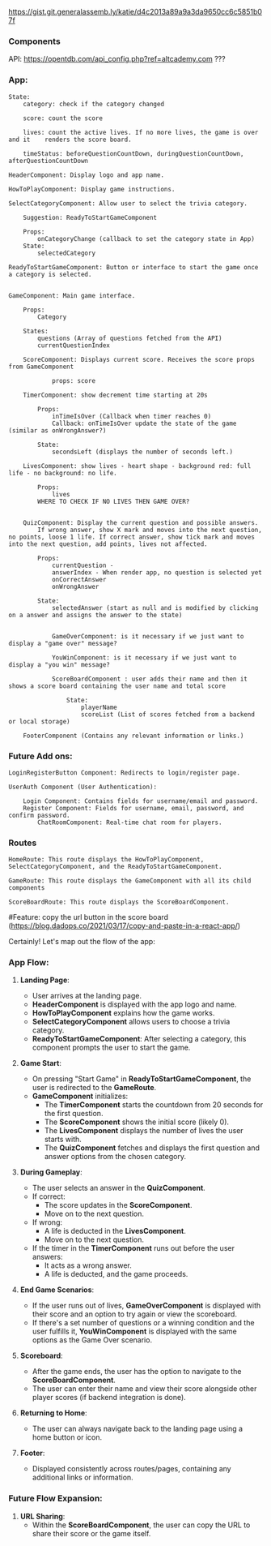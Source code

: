 https://gist.git.generalassemb.ly/katie/d4c2013a89a9a3da9650cc6c5851b07f

### Components

API: https://opentdb.com/api_config.php?ref=altcademy.com ???

### App:

    State:
        category: check if the category changed

        score: count the score

        lives: count the active lives. If no more lives, the game is over and it    renders the score board.

        timeStatus: beforeQuestionCountDown, duringQuestionCountDown, afterQuestionCountDown

    HeaderComponent: Display logo and app name.

    HowToPlayComponent: Display game instructions.

    SelectCategoryComponent: Allow user to select the trivia category.

        Suggestion: ReadyToStartGameComponent

        Props:
            onCategoryChange (callback to set the category state in App)
        State:
            selectedCategory

    ReadyToStartGameComponent: Button or interface to start the game once a category is selected.


    GameComponent: Main game interface.

        Props:
            Category

        States:
            questions (Array of questions fetched from the API)
            currentQuestionIndex

        ScoreComponent: Displays current score. Receives the score props from GameComponent

                props: score

        TimerComponent: show decrement time starting at 20s

            Props:
                inTimeIsOver (Callback when timer reaches 0)
                Callback: onTimeIsOver update the state of the game (similar as onWrongAnswer?)

            State:
                secondsLeft (displays the number of seconds left.)

        LivesComponent: show lives - heart shape - background red: full life - no background: no life.

            Props:
                lives
            WHERE TO CHECK IF NO LIVES THEN GAME OVER?


        QuizComponent: Display the current question and possible answers.
            If wrong answer, show X mark and moves into the next question, no points, loose 1 life. If correct answer, show tick mark and moves into the next question, add points, lives not affected.

            Props:
                currentQuestion -
                answerIndex - When render app, no question is selected yet
                onCorrectAnswer
                onWrongAnswer

            State:
                selectedAnswer (start as null and is modified by clicking on a answer and assigns the answer to the state)


                GameOverComponent: is it necessary if we just want to display a "game over" message?

                YouWinComponent: is it necessary if we just want to display a "you win" message?

                ScoreBoardComponent : user adds their name and then it shows a score board containing the user name and total score

                    State:
                        playerName
                        scoreList (List of scores fetched from a backend or local storage)

        FooterComponent (Contains any relevant information or links.)

### Future Add ons:

    LoginRegisterButton Component: Redirects to login/register page.

    UserAuth Component (User Authentication):

        Login Component: Contains fields for username/email and password.
        Register Component: Fields for username, email, password, and confirm password.
            ChatRoomComponent: Real-time chat room for players.

### Routes

    HomeRoute: This route displays the HowToPlayComponent, SelectCategoryComponent, and the ReadyToStartGameComponent.

    GameRoute: This route displays the GameComponent with all its child components

    ScoreBoardRoute: This route displays the ScoreBoardComponent.

#Feature:
copy the url button in the score board (https://blog.dadops.co/2021/03/17/copy-and-paste-in-a-react-app/)

Certainly! Let's map out the flow of the app:

### App Flow:

1. **Landing Page**:

    - User arrives at the landing page.
    - **HeaderComponent** is displayed with the app logo and name.
    - **HowToPlayComponent** explains how the game works.
    - **SelectCategoryComponent** allows users to choose a trivia category.
    - **ReadyToStartGameComponent**: After selecting a category, this component prompts the user to start the game.

2. **Game Start**:

    - On pressing "Start Game" in **ReadyToStartGameComponent**, the user is redirected to the **GameRoute**.
    - **GameComponent** initializes:
        - The **TimerComponent** starts the countdown from 20 seconds for the first question.
        - The **ScoreComponent** shows the initial score (likely 0).
        - The **LivesComponent** displays the number of lives the user starts with.
        - The **QuizComponent** fetches and displays the first question and answer options from the chosen category.

3. **During Gameplay**:

    - The user selects an answer in the **QuizComponent**.
    - If correct:
        - The score updates in the **ScoreComponent**.
        - Move on to the next question.
    - If wrong:
        - A life is deducted in the **LivesComponent**.
        - Move on to the next question.
    - If the timer in the **TimerComponent** runs out before the user answers:
        - It acts as a wrong answer.
        - A life is deducted, and the game proceeds.

4. **End Game Scenarios**:
    - If the user runs out of lives, **GameOverComponent** is displayed with their score and an option to try again or view the scoreboard.
    - If there's a set number of questions or a winning condition and the user fulfills it, **YouWinComponent** is displayed with the same options as the Game Over scenario.
5. **Scoreboard**:

    - After the game ends, the user has the option to navigate to the **ScoreBoardComponent**.
    - The user can enter their name and view their score alongside other player scores (if backend integration is done).

6. **Returning to Home**:

    - The user can always navigate back to the landing page using a home button or icon.

7. **Footer**:
    - Displayed consistently across routes/pages, containing any additional links or information.

### Future Flow Expansion:

1. **URL Sharing**:
    - Within the **ScoreBoardComponent**, the user can copy the URL to share their score or the game itself.
